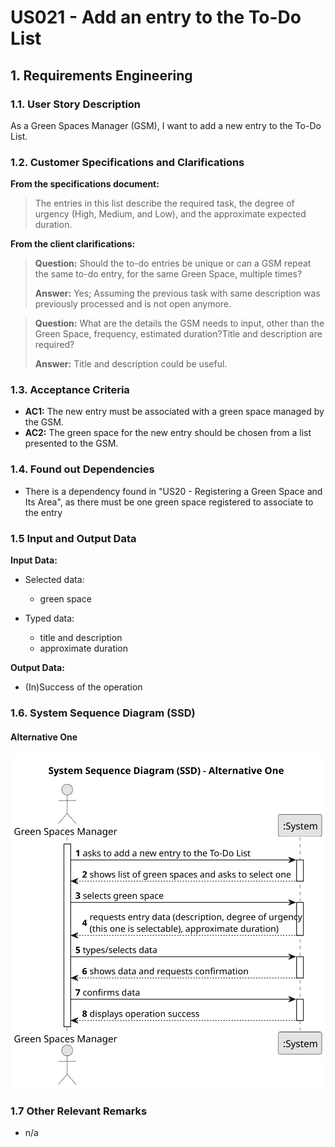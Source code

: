 # US021 - Add an entry to the To-Do List


## 1. Requirements Engineering

### 1.1. User Story Description

As a Green Spaces Manager (GSM), I want to add a new entry to the To-Do List.

### 1.2. Customer Specifications and Clarifications 

**From the specifications document:**

>	The entries in this list describe the required task, the degree of urgency (High, Medium, and Low), and the approximate expected duration.

**From the client clarifications:**

> **Question:** Should the to-do entries be unique or can a GSM repeat the same to-do entry, for the same Green Space, multiple times?
>
> **Answer:** Yes; Assuming the previous task with same description was previously processed and is not open anymore.

> **Question:**  What are the details the GSM needs to input, other than the Green Space, frequency, estimated duration?Title and description are required?
>
> **Answer:** Title and description could be useful.

### 1.3. Acceptance Criteria

* **AC1:** The new entry must be associated with a green space managed by the GSM.
* **AC2:** The green space for the new entry should be chosen from a list presented to the GSM.

### 1.4. Found out Dependencies

* There is a dependency found in "US20 - Registering a Green Space and Its Area", as there must be one green space registered to associate to the entry

### 1.5 Input and Output Data

**Input Data:**

* Selected data:
    * green space

* Typed data:
    * title and description
    * approximate duration

**Output Data:**

* (In)Success of the operation

### 1.6. System Sequence Diagram (SSD)

#### Alternative One

![System Sequence Diagram - Alternative One](svg/us021-system-sequence-diagram-alternative-one.svg)

### 1.7 Other Relevant Remarks

* n/a